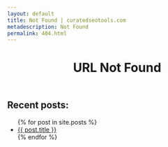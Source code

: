 ```yaml
---
layout: default
title: Not Found | curatedseotools.com
metadescription: Not Found
permalink: 404.html
---
```


<header>
<h1>URL Not Found
</h1>
</header>

## Recent posts:
<ul>
  {% for post in site.posts %}
    <li>
      <a href="{{ post.url }}">{{ post.title }}</a>
    </li>
  {% endfor %}
</ul>
